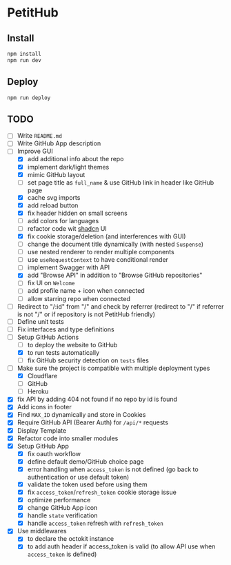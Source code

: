 # PetitHub

## Install

```bash
npm install
npm run dev
```

## Deploy

```bash
npm run deploy
```

## TODO

- [ ] Write `README.md`
- [ ] Write GitHub App description
- [ ] Improve GUI
  - [x] add additional info about the repo
  - [x] implement dark/light themes
  - [x] mimic GitHub layout
  - [ ] set page title as `full_name` & use GitHub link in header like GitHub page
  - [x] cache svg imports
  - [x] add reload button
  - [x] fix header hidden on small screens
  - [ ] add colors for languages
  - [ ] refactor code wit [shadcn](https://ui.shadcn.com/) UI
  - [x] fix cookie storage/deletion (and interferences with GUI)
  - [ ] change the document title dynamically (with nested `Suspense`)
  - [ ] use nested renderer to render multiple components
  - [ ] use `useRequestContext` to have conditional render
  - [ ] implement Swagger with API
  - [x] add "Browse API" in addition to "Browse GitHub repositories"
  - [ ] fix UI on `Welcome`
  - [ ] add profile name + icon when connected
  - [ ] allow starring repo when connected
- [ ] Redirect to "/:id" from "/" and check by referrer (redirect to "/" if referrer is not "/" or if repository is not PetitHub friendly)
- [ ] Define unit tests
- [ ] Fix interfaces and type definitions
- [ ] Setup GitHub Actions
  - [ ] to deploy the website to GitHub
  - [x] to run tests automatically
  - [ ] fix GitHub security detection on `tests` files
- [ ] Make sure the project is compatible with multiple deployment types
  - [x] Cloudflare
  - [ ] GitHub
  - [ ] Heroku
- [x] fix API by adding 404 not found if no repo by id is found
- [x] Add icons in footer
- [x] Find `MAX_ID` dynamically and store in Cookies
- [x] Require GitHub API (Bearer Auth) for `/api/*` requests
- [x] Display Template
- [x] Refactor code into smaller modules
- [x] Setup GitHub App
  - [x] fix oauth workflow
  - [x] define default demo/GitHub choice page
  - [x] error handling when `access_token` is not defined (go back to authentication or use default token)
  - [x] validate the token used before using them
  - [x] fix `access_token`/`refresh_token` cookie storage issue
  - [x] optimize performance
  - [x] change GitHub App icon
  - [x] handle `state` verification
  - [x] handle `access_token` refresh with `refresh_token`
- [x] Use middlewares
  - [x] to declare the octokit instance
  - [x] to add auth header if access_token is valid (to allow API use when `access_token` is defined)

